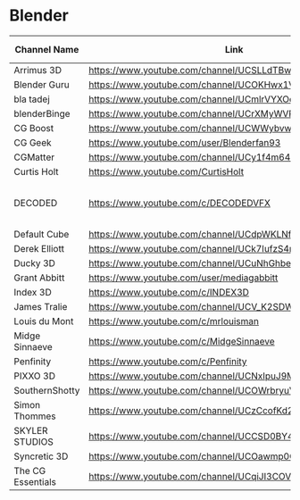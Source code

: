# Blender

| Channel Name       | Link                                                     | Subjects Covered                | Notes |
|--------------------|----------------------------------------------------------|---------------------------------|-------|
| Arrimus 3D         | https://www.youtube.com/channel/UCSLLdTBwLMfTKWS56tOiQpw |                                 |       |
| Blender Guru       | https://www.youtube.com/channel/UCOKHwx1VCdgnxwbjyb9Iu1g |                                 |       |
| bla tadej          | https://www.youtube.com/channel/UCmlrVYXOeT5naIDGrPij7yw |                                 |       |
| blenderBinge       | https://www.youtube.com/channel/UCrXMyWVRmiXdMTpxxCsPuCQ |                                 |       |
| CG Boost           | https://www.youtube.com/channel/UCWWybvw9jnpOdJq_6wTHryA |                                 |       |
| CG Geek            | https://www.youtube.com/user/Blenderfan93                |                                 |       |
| CGMatter           | https://www.youtube.com/channel/UCy1f4m64dwCwk8CBZ_vHfPg |                                 |       |
| Curtis Holt        | https://www.youtube.com/CurtisHolt                       |                                 |       |
| DECODED            | https://www.youtube.com/c/DECODEDVFX                     | Blender, general VFX topics     |       |
| Default Cube       | https://www.youtube.com/channel/UCdpWKLNfbROyoGPV46-zaUQ |                                 |       |
| Derek Elliott      | https://www.youtube.com/channel/UCk7IufzS4r8v76NeWR6A3dg |                                 |       |
| Ducky 3D           | https://www.youtube.com/channel/UCuNhGhbemBkdflZ1FGJ0lUQ |                                 |       |
| Grant Abbitt       | https://www.youtube.com/user/mediagabbitt                |                                 |       |
| Index 3D           | https://www.youtube.com/c/INDEX3D                        |                                 |       |
| James Tralie       | https://www.youtube.com/channel/UCV_K2SDWgvSxCixk3bydxpQ |                                 |       |
| Louis du Mont      | https://www.youtube.com/c/mrlouisman                     |                                 |       |
| Midge Sinnaeve     | https://www.youtube.com/c/MidgeSinnaeve                  |                                 |       |
| Penfinity          | https://www.youtube.com/c/Penfinity                      |                                 |       |
| PIXXO 3D           | https://www.youtube.com/channel/UCNxIpuJ9MF8rcl9rrXAPUdQ |                                 |       |
| SouthernShotty     | https://www.youtube.com/channel/UCOWrbryuVEPUMSSgayuLURg |                                 |       |
| Simon Thommes      | https://www.youtube.com/channel/UCzCcofKd2wi8UvdutOkxp2w |                                 |       |
| SKYLER STUDIOS     | https://www.youtube.com/channel/UCCSD0BY4OrnKO6u7AdwpcBg |                                 |       |
| Syncretic 3D       | https://www.youtube.com/channel/UCOawmp0CsDHtQzotefGzKug |                                 |       |
| The CG Essentials  | https://www.youtube.com/channel/UCqiJI3COVDqxJnJoVkCiEUg |                                 |       |
